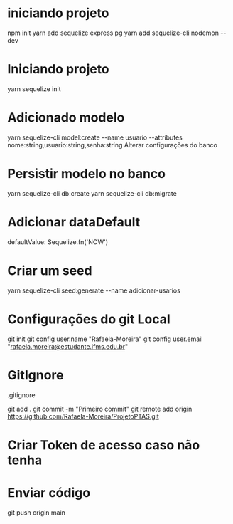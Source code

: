 # iniciando projeto
npm init
yarn add sequelize express pg
yarn add sequelize-cli nodemon --dev

# Iniciando projeto
yarn sequelize init

# Adicionado modelo
yarn sequelize-cli model:create --name usuario --attributes nome:string,usuario:string,senha:string
Alterar configurações do banco

# Persistir modelo no banco
yarn sequelize-cli db:create
yarn sequelize-cli db:migrate

# Adicionar dataDefault
defaultValue: Sequelize.fn('NOW')

# Criar um seed
yarn sequelize-cli seed:generate --name adicionar-usarios

# Configurações do git Local
git init
git config user.name "Rafaela-Moreira"
git config user.email "rafaela.moreira@estudante.ifms.edu.br"  

# GitIgnore
.gitignore

git add . 
git commit -m "Primeiro commit"
git remote add origin https://github.com/Rafaela-Moreira/ProjetoPTAS.git

# Criar Token de acesso caso não tenha

# Enviar código
git push origin main